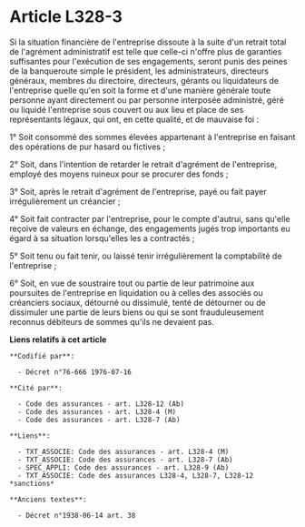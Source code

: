 # Article L328-3

Si la situation financière de l'entreprise dissoute à la suite d'un retrait total de l'agrément administratif est telle que
celle-ci n'offre plus de garanties suffisantes pour l'exécution de ses engagements, seront punis des peines de la banqueroute
simple le président, les administrateurs, directeurs généraux, membres du directoire, directeurs, gérants ou liquidateurs de
l'entreprise quelle qu'en soit la forme et d'une manière générale toute personne ayant directement ou par personne interposée
administré, géré ou liquidé l'entreprise sous couvert ou aux lieu et place de ses représentants légaux, qui ont, en cette
qualité, et de mauvaise foi :

1° Soit consommé des sommes élevées appartenant à l'entreprise en faisant des opérations de pur hasard ou fictives ;

2° Soit, dans l'intention de retarder le retrait d'agrément de l'entreprise, employé des moyens ruineux pour se procurer des
fonds ;

3° Soit, après le retrait d'agrément de l'entreprise, payé ou fait payer irrégulièrement un créancier ;

4° Soit fait contracter par l'entreprise, pour le compte d'autrui, sans qu'elle reçoive de valeurs en échange, des
engagements jugés trop importants eu égard à sa situation lorsqu'elles les a contractés ;

5° Soit tenu ou fait tenir, ou laissé tenir irrégulièrement la comptabilité de l'entreprise ;

6° Soit, en vue de soustraire tout ou partie de leur patrimoine aux poursuites de l'entreprise en liquidation ou à celles des
associés ou créanciers sociaux, détourné ou dissimulé, tenté de détourner ou de dissimuler une partie de leurs biens ou qui
se sont frauduleusement reconnus débiteurs de sommes qu'ils ne devaient pas.

**Liens relatifs à cet article**

	**Codifié par**:

	  - Décret n°76-666 1976-07-16

	**Cité par**:

	  - Code des assurances - art. L328-12 (Ab)
	  - Code des assurances - art. L328-4 (M)
	  - Code des assurances - art. L328-7 (Ab)

	**Liens**:

	  - TXT_ASSOCIE: Code des assurances - art. L328-4 (M)
	  - TXT_ASSOCIE: Code des assurances - art. L328-7 (Ab)
	  - SPEC_APPLI: Code des assurances - art. L328-9 (Ab)
	  - TXT_ASSOCIE: Code des assurances L328-4, L328-7, L328-12 *sanctions*

	**Anciens textes**:

	  - Décret n°1938-06-14 art. 38
